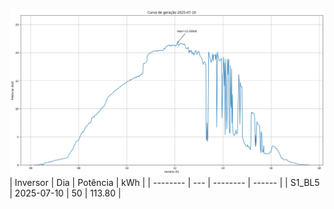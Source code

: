 ![My Image](10_07_2025-S1_BL5.png)
| Inversor | Dia | Potência | kWh    |
| -------- | --- | -------- | ------ |
| S1_BL5       | 2025-07-10  | 50       | 113.80 |